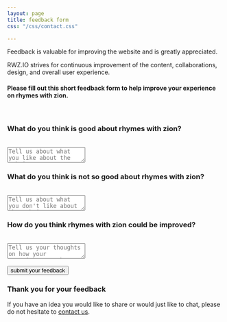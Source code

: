 ```yaml
---
layout: page
title: feedback form
css: "/css/contact.css"

---
```


Feedback is valuable for improving the website and is greatly appreciated.

RWZ.IO strives for continuous improvement of the content, collaborations, design, and overall user experience.

#### Please fill out this short feedback form to help improve your experience on rhymes with zion.

<form id="form" class="topBefore" action="https://formspree.io/feedback@rwz.io"
      method="POST">
	<br>	
<h3>What do you think is good about rhymes with zion? </h3> 	 
	<br>
	<textarea id="message" type="text" placeholder="Tell us about what you like about the website" name="Good"></textarea>
  <br>
<h3>What do you think is not so good about rhymes with zion? </h3>  
  <br>
  <textarea id="message" type="text" placeholder="Tell us about what you don't like about the website" name="Bad"></textarea>
  <br>
<h3>How do you think rhymes with zion could be improved?</h3>
  <br>
  <textarea id="message" type="text" placeholder="Tell us your thoughts on how your experience on the website could be better" name="Improve"></textarea>
  <br>
  <br>
  <input id="submit" type="submit" value="submit your feedback">
  
</form>



### Thank you for your feedback

If you have an idea you would like to share or would just like to chat, please do not hesitate to [contact us](http://www.rwz.io/contact/).
